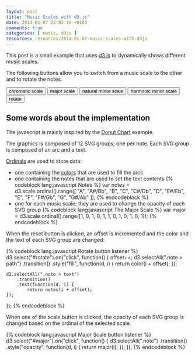 ```yaml
---
layout: post
title: "Music Scales with d3.js"
date: 2014-01-07 22:02:19 +0100
comments: true
categories: [ music, d3js ]
resources: resources/2014-01-07-music-scales-with-d3js
---
```


This post is a small example that uses [d3.js](http://d3js.org/) to dynamically shows different music scales. 

<!--more-->

The following buttons allow you to switch from a music scale to the other and to rotate the notes.

<link rel="stylesheet" type="text/css" href="{{ root_url }}/{{ page.resources }}/style.css">
<script src="http://d3js.org/d3.v3.min.js"></script>

<div id="d3js">
	<button id="chromatic">chromatic scale</button>
	<button id="major">major scale</button>
	<button id="naturalMinor">natural minor scale</button>
	<button id="harmonicMinor">harmonic minor scale</button>
	<button id="rotate">rotate</button>
</div>

<script type="text/javascript" src="{{ root_url }}/{{ page.resources }}/scales.js"></script>

## Some words about the implementation

The javascript is mainly inspired by the [Donut Chart](http://bl.ocks.org/mbostock/3887193) example.

The graphics is composed of 12 SVG groups; one per note. Each SVG group is composed of an arc and a text.

[Ordinals](https://github.com/mbostock/d3/wiki/Ordinal-Scales) are used to store data:

* one containing the [colors](https://github.com/mbostock/d3/wiki/Ordinal-Scales#wiki-category20) that are used to fill the arcs
* one containing the notes that are used to set the text contents
{% codeblock lang:javascript Notes %}
var notes = d3.scale.ordinal().range([ "A", "A#/Bb", "B", "C", "C#/Db", "D", "E#/Eb", "E", "F", "F#/Gb", "G", "G#/Ab" ]);
{% endcodeblock %}
* one for each music scale; they are used to change the opacity of each SVG group
{% codeblock lang:javascript The Major Scale %}
var major = d3.scale.ordinal().range([1, 0, 1, 0, 1, 1, 0, 1, 0, 1, 0, 1]);
{% endcodeblock %}


When the reset button is clicked, an offset is incremented and the color and the text of each SVG group are changed:

{% codeblock lang:javascript Rotate button listener %}
d3.select("#rotate").on("click", function() {
    offset++;
    d3.selectAll(".note > path")
        .transition()
        .style("fill", function(d, i) {
            return color(i + offset);
        });

    d3.selectAll(".note > text")
        .transition()
        .text(function(d, i) {
            return notes(i + offset);
    });
});
{% endcodeblock %}


When one of the scale button is clicked, the opacity of each SVG group is changed based on the ordinal of the selected scale.

{% codeblock lang:javascript Major Scale button listener %}
d3.select("#major").on("click", function() {
	d3.selectAll(".note")
	.transition()
	.style("opacity", function(d, i) {
		return major(i);
	});
});
{% endcodeblock %}


